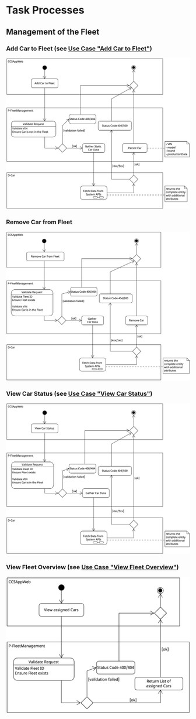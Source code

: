 # Task Processes

## Management of the Fleet

### Add Car to Fleet (see [Use Case "Add Car to Fleet"](https://git.scc.kit.edu/cm-tm/cm-team/connectedcar/mulesoftarchitecture/connectedcarservicesapplication/docccsapp/-/blob/master/pages/ccsapp_use_case_add_car_to_fleet.md))

![](../figures/task_process_add_car_to_fleet.png)

### Remove Car from Fleet

![](../figures/task_process_remove_car_from_fleet.png)

### View Car Status (see [Use Case "View Car Status"](https://git.scc.kit.edu/cm-tm/cm-team/connectedcar/mulesoftarchitecture/connectedcarservicesapplication/docccsapp/-/blob/master/pages/ccsapp_use_case_view_car_status.md))

![](../figures/task_process_view_car_status.png)

### View Fleet Overview (see [Use Case "View Fleet Overview"](https://git.scc.kit.edu/cm-tm/cm-team/connectedcar/mulesoftarchitecture/connectedcarservicesapplication/docccsapp/-/blob/master/pages/ccsapp_use_case_view_fleet_overview.md))

![](../figures/task_process_view_overview.png)

